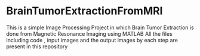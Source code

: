 # BrainTumorExtractionFromMRI
This is a simple Image Processing Project in which Brain Tumor Extraction is done from Magnetic Resonance Imaging using MATLAB
All the files including code , input images and the output images by each step are present in this repository
